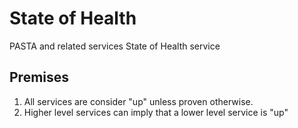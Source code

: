 # State of Health
PASTA and related services State of Health service

## Premises

1. All services are consider "up" unless proven otherwise.
1. Higher level services can imply that a lower level service is "up"
